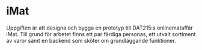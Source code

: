 iMat
====

Uppgiften är att designa och bygga en prototyp till DAT215:s onlinemataffär iMat. Till grund för arbetet finns ett par färdiga personas, ett utvalt sortiment av varor samt en backend som sköter om grundläggande funktioner.